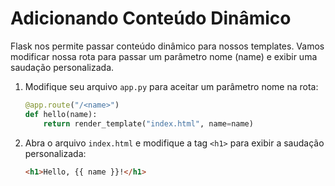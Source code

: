 # Adicionando Conteúdo Dinâmico

Flask nos permite passar conteúdo dinâmico para nossos templates. Vamos modificar nossa rota para passar um parâmetro nome (name) e exibir uma saudação personalizada.

1. Modifique seu arquivo `app.py` para aceitar um parâmetro nome na rota:

   ```python
   @app.route("/<name>")
   def hello(name):
       return render_template("index.html", name=name)
   ```

2. Abra o arquivo `index.html` e modifique a tag `<h1>` para exibir a saudação personalizada:

   ```html
   <h1>Hello, {{ name }}!</h1>
   ```
